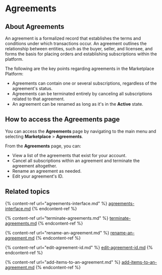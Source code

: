 # Agreements

## About Agreements

An agreement is a formalized record that establishes the terms and conditions under which transactions occur. An agreement outlines the relationship between entities, such as the buyer, seller, and licensee, and forms the basis for placing orders and establishing subscriptions within the platform.

The following are the key points regarding agreements in the Marketplace Platform:

* Agreements can contain one or several subscriptions, regardless of the agreement's status.
* Agreements can be terminated entirely by canceling all subscriptions related to that agreement.
* An agreement can be renamed as long as it's in the **Active** state.&#x20;

## How to access the Agreements page

You can access the **Agreements** page by navigating to the main menu and selecting **Marketplace** > **Agreements**.&#x20;

From the **Agreements** page, you can:

* View a list of the agreements that exist for your account. &#x20;
* Cancel all subscriptions within an agreement and terminate the agreement altogether.
* Rename an agreement as needed.
* Edit your agreement's ID.

## Related topics

{% content-ref url="agreements-interface.md" %}
[agreements-interface.md](agreements-interface.md)
{% endcontent-ref %}

{% content-ref url="terminate-agreements.md" %}
[terminate-agreements.md](terminate-agreements.md)
{% endcontent-ref %}

{% content-ref url="rename-an-agreement.md" %}
[rename-an-agreement.md](rename-an-agreement.md)
{% endcontent-ref %}

{% content-ref url="edit-agreement-id.md" %}
[edit-agreement-id.md](edit-agreement-id.md)
{% endcontent-ref %}

{% content-ref url="add-items-to-an-agreement.md" %}
[add-items-to-an-agreement.md](add-items-to-an-agreement.md)
{% endcontent-ref %}
